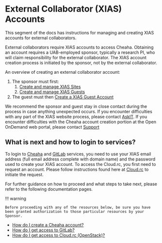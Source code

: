 # External Collaborator (XIAS) Accounts

This segment of the docs has instructions for managing and creating XIAS accounts for external collaborators.

External collaborators require XIAS accounts to access Cheaha. Obtaining an account requires a UAB-employed sponsor, typically a research PI, who will claim responsibility for the external collaborator. The XIAS account creation process is initiated by the sponsor, not by the external collaborator.

An overview of creating an external collaborator account:

1. The sponsor must first:
    1. [Create and manage XIAS Sites](pi_site_management.md)
    1. [Create and manage XIAS Guests](pi_guest_management.md)
1. The guest must then [Create a XIAS Guest Account](guest_instructions.md)

We recommend the sponsor and guest stay in close contact during the process in case anything unexpected occurs. If you encounter difficulties with any part of the XIAS website process, please contact [AskIT](mailto:askit@uab.edu). If you encounter difficulties with the Cheaha account creation portion at the Open OnDemand web portal, please contact [Support](../../help/support.md)

## What is next and how to login to services?

To login to [Cheaha](../../cheaha/getting_started.md) and [GitLab](../gitlab_account.md) services, you need to use your XIAS email address (full email address complete with domain name) and the password used to create your XIAS account. To access the Cloud.rc, you first need to request an account. Please follow instructions found here at [Cloud.rc](../../uab_cloud/index.md#first-steps) to initiate the request.

For further guidance on how to proceed and what steps to take next, please refer to the following documentation pages.

<!-- markdownlint-disable MD046-->
!!! warning

    Before proceeding with any of the resources below, be sure you have been granted authorization to those particular resources by your Sponsor.
<!-- markdownlint-enable MD046 -->

- [How do I create a Cheaha account?](../cheaha_account.md)
- [How do I get access to GitLab?](../gitlab_account.md)
- [How do I get access to Cloud.rc (OpenStack)?](../../uab_cloud/tutorial/index.md)
